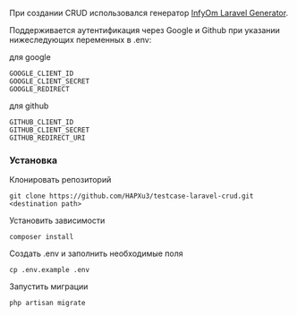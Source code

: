 При создании CRUD использовался генератор [InfyOm Laravel Generator](https://github.com/InfyOmLabs/laravel-generator).

Поддерживается аутентификация через Google и Github при указании нижеследующих переменных в .env:

для google
```
GOOGLE_CLIENT_ID
GOOGLE_CLIENT_SECRET
GOOGLE_REDIRECT
```

для github
```
GITHUB_CLIENT_ID
GITHUB_CLIENT_SECRET
GITHUB_REDIRECT_URI
```

### Установка
Клонировать репозиторий
```
git clone https://github.com/HAPXu3/testcase-laravel-crud.git <destination path>
```
Установить зависимости
```
composer install
```
Создать .env и заполнить необходимые поля
```
cp .env.example .env
```
Запустить миграции
```
php artisan migrate
```
